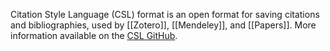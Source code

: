 Citation Style Language (CSL) format is an open format for saving citations and bibliographies, used by [[Zotero]], [[Mendeley]], and [[Papers]]. More information available on the [CSL GitHub](https://github.com/citation-style-language).